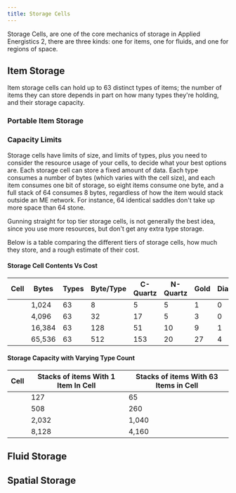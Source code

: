 ```yaml
---
title: Storage Cells
---
```


Storage Cells, are one of the core mechanics of storage in Applied Energistics
2, there are three kinds: one for items, one for fluids, and one for regions of
space.

## Item Storage

Item storage cells can hold up to 63 distinct types of items; the
number of items they can store depends in part on how many types they're
holding, and their storage capacity.

<ItemGrid>
  <ItemIcon itemId="1k_item_storage_cell" />
  <ItemIcon itemId="4k_item_storage_cell" />
  <ItemIcon itemId="16k_item_storage_cell" />
  <ItemIcon itemId="64k_item_storage_cell" />
</ItemGrid>

### Portable Item Storage

<ItemGrid>
  <ItemIcon itemId="1k_portable_item_cell" />
  <ItemIcon itemId="4k_portable_item_cell" />
  <ItemIcon itemId="16k_portable_item_cell" />
  <ItemIcon itemId="64k_portable_item_cell" />
</ItemGrid>

### Capacity Limits

Storage cells have limits of size, and limits
of types, plus you need to consider the resource usage of your cells, to
decide what your best options are. Each storage cell can store a fixed amount
of data. Each type consumes a number of bytes (which varies with the cell
size), and each item consumes one bit of storage, so eight items consume one
byte, and a full stack of 64 consumes 8 bytes, regardless of how the item
would stack outside an ME network. For instance, 64 identical saddles don't
take up more space than 64 stone.

Gunning straight for top tier storage cells, is not generally the best idea,
since you use more resources, but don't get any extra type storage.

Below is a table comparing the different tiers of storage cells, how much they store, and
a rough estimate of their cost.

#### Storage Cell Contents Vs Cost

| Cell | Bytes | Types | Byte/Type | C-Quartz | N-Quartz | Gold | Diamonds |  
|---|---|---|---|---|---|---|---| 
| <ItemLink id="appliedenergistics2:1k_item_storage_cell" /> | 1,024 | 63 | 8 | 5 | 5 | 1 | 0 |  
| <ItemLink id="appliedenergistics2:4k_item_storage_cell" /> | 4,096 | 63 | 32 | 17 | 5 | 3 | 0  |
| <ItemLink id="appliedenergistics2:16k_item_storage_cell" /> | 16,384 | 63 | 128 | 51 | 10 | 9 | 1 |  
| <ItemLink id="appliedenergistics2:64k_item_storage_cell" /> | 65,536 | 63 | 512 | 153 | 20 | 27 | 4 |

#### Storage Capacity with Varying Type Count

Cell | Stacks of items With 1 Item In Cell | Stacks of items With 63 Items in Cell
---|---|---  
<ItemLink id="appliedenergistics2:1k_item_storage_cell" /> | 127 | 65
<ItemLink id="appliedenergistics2:4k_item_storage_cell" /> | 508 | 260
<ItemLink id="appliedenergistics2:16k_item_storage_cell" /> | 2,032 | 1,040
<ItemLink id="appliedenergistics2:64k_item_storage_cell" /> | 8,128 | 4,160

## Fluid Storage

## Spatial Storage
